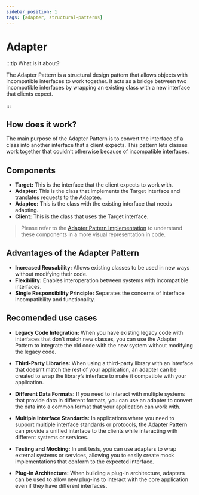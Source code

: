 ```yaml
---
sidebar_position: 1
tags: [adapter, structural-patterns]
---
```


# Adapter

:::tip What is it about?

The Adapter Pattern is a structural design pattern that allows objects with incompatible interfaces to work together. It acts as a bridge between two incompatible interfaces by wrapping an existing class with a new interface that clients expect.

:::

## How does it work?

The main purpose of the Adapter Pattern is to convert the interface of a class into another interface that a client expects. This pattern lets classes work together that couldn’t otherwise because of incompatible interfaces.

## Components

* **Target:** This is the interface that the client expects to work with.
* **Adapter:** This is the class that implements the Target interface and translates requests to the Adaptee.
* **Adaptee:** This is the class with the existing interface that needs adapting.
* **Client:** This is the class that uses the Target interface.

> Please refer to the [Adapter Pattern Implementation](/blog/adapter) to understand these components in a more visual representation in code.

## Advantages of the Adapter Pattern

* **Increased Reusability:** Allows existing classes to be used in new ways without modifying their code.
* **Flexibility:** Enables interoperation between systems with incompatible interfaces.
* **Single Responsibility Principle:** Separates the concerns of interface incompatibility and functionality.

## Recomended use cases

* **Legacy Code Integration:** When you have existing legacy code with interfaces that don’t match new classes, you can use the Adapter Pattern to integrate the old code with the new system without modifying the legacy code.

* **Third-Party Libraries:** When using a third-party library with an interface that doesn’t match the rest of your application, an adapter can be created to wrap the library’s interface to make it compatible with your application.

* **Different Data Formats:** If you need to interact with multiple systems that provide data in different formats, you can use an adapter to convert the data into a common format that your application can work with.

* **Multiple Interface Standards:** In applications where you need to support multiple interface standards or protocols, the Adapter Pattern can provide a unified interface to the clients while interacting with different systems or services.

* **Testing and Mocking:** In unit tests, you can use adapters to wrap external systems or services, allowing you to easily create mock implementations that conform to the expected interface.

* **Plug-in Architecture:** When building a plug-in architecture, adapters can be used to allow new plug-ins to interact with the core application even if they have different interfaces.
